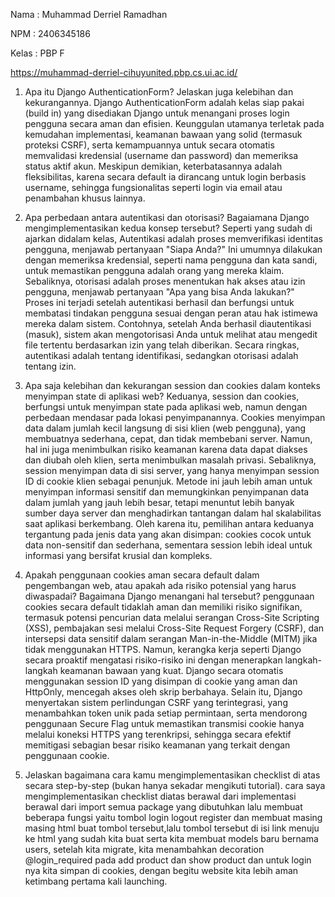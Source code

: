Nama : Muhammad Derriel Ramadhan

NPM : 2406345186

Kelas : PBP F


https://muhammad-derriel-cihuyunited.pbp.cs.ui.ac.id/

1.  Apa itu Django AuthenticationForm? Jelaskan juga kelebihan dan kekurangannya.
    Django AuthenticationForm adalah kelas siap pakai (build in) yang disediakan Django untuk menangani proses login pengguna secara aman dan efisien. Keunggulan utamanya terletak pada kemudahan implementasi, keamanan bawaan yang solid (termasuk proteksi CSRF), serta kemampuannya untuk secara otomatis memvalidasi kredensial (username dan password) dan memeriksa status aktif akun. Meskipun demikian, keterbatasannya adalah fleksibilitas, karena secara default ia dirancang untuk login berbasis username, sehingga fungsionalitas seperti login via email atau penambahan khusus lainnya.


2. Apa perbedaan antara autentikasi dan otorisasi? Bagaiamana Django mengimplementasikan kedua konsep tersebut?
    Seperti yang sudah di ajarkan didalam kelas, Autentikasi adalah proses memverifikasi identitas pengguna, menjawab pertanyaan "Siapa Anda?" Ini umumnya dilakukan dengan memeriksa kredensial, seperti nama pengguna dan kata sandi, untuk memastikan pengguna adalah orang yang mereka klaim. Sebaliknya, otorisasi adalah proses menentukan hak akses atau izin pengguna, menjawab pertanyaan "Apa yang bisa Anda lakukan?" Proses ini terjadi setelah autentikasi berhasil dan berfungsi untuk membatasi tindakan pengguna sesuai dengan peran atau hak istimewa mereka dalam sistem. Contohnya, setelah Anda berhasil diautentikasi (masuk), sistem akan mengotorisasi Anda untuk melihat atau mengedit file tertentu berdasarkan izin yang telah diberikan. Secara ringkas, autentikasi adalah tentang identifikasi, sedangkan otorisasi adalah tentang izin.

3.  Apa saja kelebihan dan kekurangan session dan cookies dalam konteks menyimpan state di aplikasi web?
    Keduanya, session dan cookies, berfungsi untuk menyimpan state pada aplikasi web, namun dengan perbedaan mendasar pada lokasi penyimpanannya. Cookies menyimpan data dalam jumlah kecil langsung di sisi klien (web pengguna), yang membuatnya sederhana, cepat, dan tidak membebani server. Namun, hal ini juga menimbulkan risiko keamanan karena data dapat diakses dan diubah oleh klien, serta menimbulkan masalah privasi. Sebaliknya, session menyimpan data di sisi server, yang hanya menyimpan session ID di cookie klien sebagai penunjuk. Metode ini jauh lebih aman untuk menyimpan informasi sensitif dan memungkinkan penyimpanan data dalam jumlah yang jauh lebih besar, tetapi menuntut lebih banyak sumber daya server dan menghadirkan tantangan dalam hal skalabilitas saat aplikasi berkembang. Oleh karena itu, pemilihan antara keduanya tergantung pada jenis data yang akan disimpan: cookies cocok untuk data non-sensitif dan sederhana, sementara session lebih ideal untuk informasi yang bersifat krusial dan kompleks.

4.  Apakah penggunaan cookies aman secara default dalam pengembangan web, atau apakah ada risiko potensial yang harus diwaspadai? Bagaimana Django menangani hal tersebut?
    penggunaan cookies secara default tidaklah aman dan memiliki risiko signifikan, termasuk potensi pencurian data melalui serangan Cross-Site Scripting (XSS), pembajakan sesi melalui Cross-Site Request Forgery (CSRF), dan intersepsi data sensitif dalam serangan Man-in-the-Middle (MITM) jika tidak menggunakan HTTPS. Namun, kerangka kerja seperti Django secara proaktif mengatasi risiko-risiko ini dengan menerapkan langkah-langkah keamanan bawaan yang kuat. Django secara otomatis menggunakan session ID yang disimpan di cookie yang aman dan HttpOnly, mencegah akses oleh skrip berbahaya. Selain itu, Django menyertakan sistem perlindungan CSRF yang terintegrasi, yang menambahkan token unik pada setiap permintaan, serta mendorong penggunaan Secure Flag untuk memastikan transmisi cookie hanya melalui koneksi HTTPS yang terenkripsi, sehingga secara efektif memitigasi sebagian besar risiko keamanan yang terkait dengan penggunaan cookie.

5.  Jelaskan bagaimana cara kamu mengimplementasikan checklist di atas secara step-by-step (bukan hanya sekadar mengikuti tutorial).
    cara saya mengimplementasikan checklist diatas berawal dari implementasi berawal dari import semua package yang dibutuhkan lalu membuat beberapa fungsi yaitu tombol login logout register dan membuat masing masing html buat tombol tersebut,lalu tombol tersebut di isi link menuju ke html yang sudah kita buat serta kita membuat models baru bernama users, setelah kita migrate, kita menambahkan decoration @login_required pada add product dan show product dan untuk login nya kita simpan di cookies, dengan begitu website kita lebih aman ketimbang pertama kali launching.

